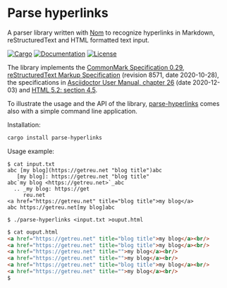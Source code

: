 # Parse hyperlinks

A parser library written with [Nom](https://crates.io/crates/nom) to recognize
hyperlinks in Markdown, reStructuredText and HTML formatted text input.

[![Cargo](https://img.shields.io/crates/v/parse-hyperlinks.svg)](
https://crates.io/crates/parse-hyperlinks)
[![Documentation](https://docs.rs/parse-hyperlinks/badge.svg)](
https://docs.rs/parse-hyperlinks)
[![License](https://img.shields.io/badge/license-MIT%2FApache--2.0-blue.svg)](
https://github.com/getreu/parse-hyperlinks)

The library implements the
[CommonMark Specification 0.29](https://spec.commonmark.org/0.29/),
[reStructuredText Markup Specification](https://docutils.sourceforge.io/docs/ref/rst/restructuredtext.html)
(revision 8571, date 2020-10-28), the specifications in
[Asciidoctor User Manual, chapter 26](https://asciidoctor.org/docs/user-manual/#url) (date 2020-12-03)
and [HTML 5.2: section 4.5](https://www.w3.org/TR/html52/textlevel-semantics.html#the-a-element).

To illustrate the usage and the API of the library, [parse-hyperlinks](https://crates.io/crates/parse-hyperlinks)
comes also with a simple command line application.

Installation:

```bash
cargo install parse-hyperlinks
```

Usage example:

```text
$ cat input.txt
abc [my blog](https://getreu.net "blog title")abc
   [my blog]: https://getreu.net "blog title"
abc`my blog <https://getreu.net>`_abc
  .. _my blog: https://get
     reu.net
<a href="https://getreu.net" title="blog title">my blog</a>
abc https://getreu.net[my blog]abc
```

```shell
$ ./parse-hyperlinks <input.txt >ouput.html
```

```html
$ cat ouput.html
<a href="https://getreu.net" title="blog title">my blog</a><br/>
<a href="https://getreu.net" title="blog title">my blog</a><br/>
<a href="https://getreu.net" title="">my blog</a><br/>
<a href="https://getreu.net" title="">my blog</a><br/>
<a href="https://getreu.net" title="blog title">my blog</a><br/>
<a href="https://getreu.net" title="">my blog</a><br/>
$
```
